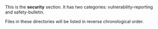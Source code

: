 <!-- ---
title: 'Security'
linkTitle: 'Security'
isFolder: true
menu:
  main:
    weight: 50
--- -->


This is the **security** section. It has two categories: vulnerability-reporting and safety-bulletin.

Files in these directories will be listed in reverse chronological order.

